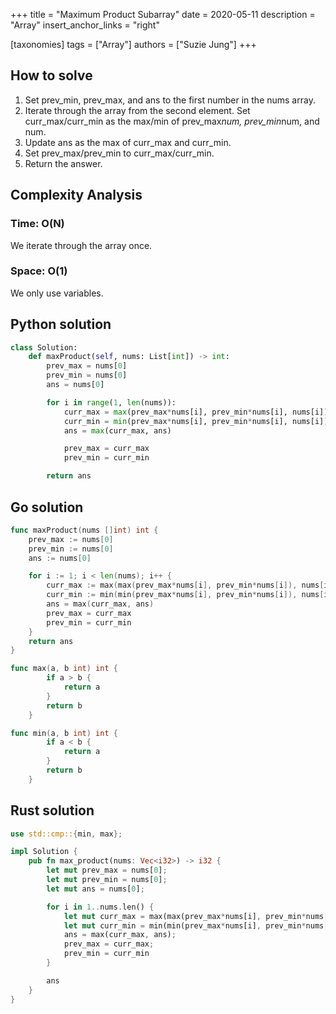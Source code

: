 +++
title = "Maximum Product Subarray"
date = 2020-05-11
description = "Array"
insert_anchor_links = "right"

[taxonomies]
tags = ["Array"]
authors = ["Suzie Jung"]
+++

## How to solve

1. Set prev_min, prev_max, and ans to the first number in the nums array.
2. Iterate through the array from the second element. Set curr_max/curr_min as the max/min of prev_max*num, prev_min*num, and num.
3. Update ans as the max of curr_max and curr_min.
4. Set prev_max/prev_min to curr_max/curr_min.
5. Return the answer.

## Complexity Analysis

### Time: O(N)

We iterate through the array once.

### Space: O(1)

We only use variables. 

## Python solution

```python
class Solution:
    def maxProduct(self, nums: List[int]) -> int:
        prev_max = nums[0]
        prev_min = nums[0]
        ans = nums[0]

        for i in range(1, len(nums)):
            curr_max = max(prev_max*nums[i], prev_min*nums[i], nums[i])
            curr_min = min(prev_max*nums[i], prev_min*nums[i], nums[i])
            ans = max(curr_max, ans)

            prev_max = curr_max
            prev_min = curr_min

        return ans
```

## Go solution

```go
func maxProduct(nums []int) int {
    prev_max := nums[0]
    prev_min := nums[0]
    ans := nums[0]

    for i := 1; i < len(nums); i++ {
        curr_max := max(max(prev_max*nums[i], prev_min*nums[i]), nums[i])
        curr_min := min(min(prev_max*nums[i], prev_min*nums[i]), nums[i])
        ans = max(curr_max, ans)
        prev_max = curr_max
        prev_min = curr_min
    }
    return ans
}

func max(a, b int) int {
        if a > b {
            return a
        }
        return b
    }

func min(a, b int) int {
        if a < b {
            return a
        }
        return b
    }
```

## Rust solution

```rust
use std::cmp::{min, max};

impl Solution {
    pub fn max_product(nums: Vec<i32>) -> i32 {
        let mut prev_max = nums[0];
        let mut prev_min = nums[0];
        let mut ans = nums[0];

        for i in 1..nums.len() {
            let mut curr_max = max(max(prev_max*nums[i], prev_min*nums[i]), nums[i]);
            let mut curr_min = min(min(prev_max*nums[i], prev_min*nums[i]), nums[i]);
            ans = max(curr_max, ans);
            prev_max = curr_max;
            prev_min = curr_min
        }

        ans
    }
}
```
